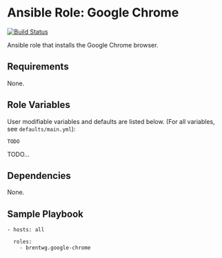 # Ansible Role: Google Chrome  
[![Build Status](https://travis-ci.org/brentwg/ansible-role-google-chrome.svg?branch=master)](https://travis-ci.org/brentwg/ansible-role-google-chrome)

Ansible role that installs the Google Chrome browser.  

## Requirements  

None.  

## Role Variables  

User modifiable variables and defaults are listed below. (For all variables, see `defaults/main.yml`):  
```
TODO
```  
TODO...  

## Dependencies

None.

## Sample Playbook

```
- hosts: all
  
  roles:
    - brentwg.google-chrome
```  
